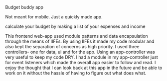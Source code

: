 Budget buddy app

Not meant for mobile. Just a quickly made app. 

calculate your budget by making a list of your expenses and income

This frontend web-app used module patterns and data encapsulation through the means of IIFEs. By using IIFEs it made my code modular and also kept the separation of concerns as high priority. I used three controllers- one for data, ui and for the app. Using an app-controller was very useful to keep my code DRY. I had a module in my app-controller just for event listeners which made the overall app easier to follow and read. I enjoy the thought that I can look back at this app in the future and be able to work on it without the hassle of having to figure out what does what.
